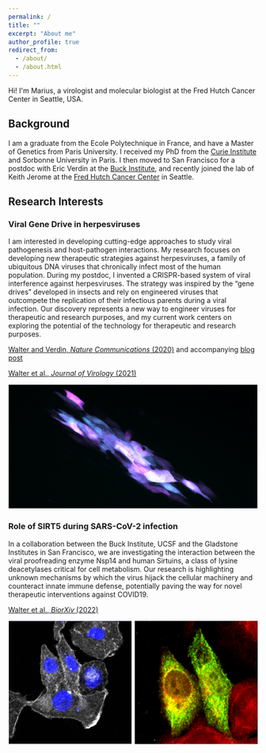 ```yaml
---
permalink: /
title: ""
excerpt: "About me"
author_profile: true
redirect_from:
  - /about/
  - /about.html
---
```

Hi! I'm Marius, a virologist and molecular biologist at the Fred Hutch Cancer Center in Seattle, USA.

## Background
I am a graduate from the Ecole Polytechnique in France, and have a Master of Genetics from Paris University. I received my PhD from the [Curie Institute](https://institut-curie.org/) and Sorbonne University in Paris. I then moved to San Francisco for a postdoc with Eric Verdin at the [Buck Institute](https://www.buckinstitute.org/), and recently joined the lab of Keith Jerome at the [Fred Hutch Cancer Center](https://www.fredhutch.org) in Seattle.

## Research Interests

### Viral Gene Drive in herpesviruses
I am interested in developing cutting-edge approaches to study viral pathogenesis and host-pathogen interactions. My research focuses on developing new therapeutic strategies against herpesviruses, a family of ubiquitous DNA viruses that chronically infect most of the human population. During my postdoc, I invented a CRISPR-based system of viral interference against herpesviruses. The strategy was inspired by the “gene drives” developed in insects and rely on engineered viruses that outcompete the replication of their infectious parents during a viral infection. Our discovery represents a new way to engineer viruses for therapeutic and research purposes, and my current work centers on exploring the potential of the technology for therapeutic and research purposes.

[Walter and Verdin, *Nature Communications* (2020)](https://www.nature.com/articles/s41467-020-18678-0) and accompanying [blog post](https://bioengineeringcommunity.nature.com/posts/viral-gene-drive-in-herpesviruses)

[Walter et al., *Journal of Virology* (2021)](https://journals.asm.org/doi/10.1128/JVI.00802-21)

![GD](/images/GD.png)

### Role of SIRT5 during SARS-CoV-2 infection
In a collaboration between the Buck Institute, UCSF and the Gladstone Institutes in San Francisco, we are investigating the interaction between the viral proofreading enzyme Nsp14 and human Sirtuins, a class of lysine deacetylases critical for cell metabolism. Our research is highlighting unknown mechanisms by which the virus hijack the cellular machinery and counteract innate immune defense, potentially paving the way for novel therapeutic interventions against COVID19.

[Walter et al., *BiorXiv* (2022)](https://www.biorxiv.org/content/10.1101/2022.01.04.474979v1)

![GD](/images/SIRT5_1.png)
